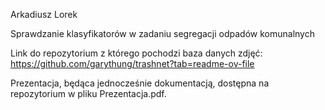 Arkadiusz Lorek

Sprawdzanie klasyfikatorów w zadaniu segregacji odpadów komunalnych

Link do repozytorium z którego pochodzi baza danych zdjęć:
https://github.com/garythung/trashnet?tab=readme-ov-file

Prezentacja, będąca jednocześnie dokumentacją, dostępna na repozytorium w pliku Prezentacja.pdf.
